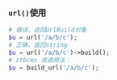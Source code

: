 
### `url()`使用

```php
# 错误，返回UrlBuild对象
$u = url('/a/b/c'); 
# 正确，返回string
$u = url('/a/b/c')->build();
# ztbcms 改进用法：
$u = build_url('/a/b/c');
```
